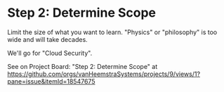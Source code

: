 # Step 2: Determine Scope

Limit the size of what you want to learn. "Physics" or "philosophy" is too wide and will take decades.

We'll go for "Cloud Security".

See on Project Board: "Step 2: Determine Scope" at https://github.com/orgs/vanHeemstraSystems/projects/9/views/1?pane=issue&itemId=18547675
